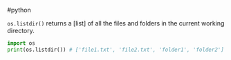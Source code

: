 #python

`os.listdir()` returns a [list] of all the files and folders in the current working directory.

```python
import os
print(os.listdir()) # ['file1.txt', 'file2.txt', 'folder1', 'folder2']
```